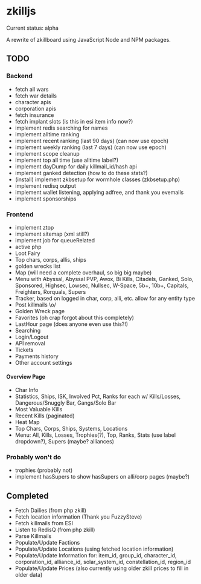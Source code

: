 # zkilljs

Current status: alpha

A rewrite of zkillboard using JavaScript Node and NPM packages.

## TODO

### Backend
- fetch all wars
- fetch war details
- character apis
- corporation apis
- fetch insurance
- fetch implant slots (is this in esi item info now?)
- implement redis searching for names
- implement alltime ranking
- implement recent ranking (last 90 days) (can now use epoch)
- implement weekly ranking (last 7 days) (can now use epoch)
- implement scope cleanup
- implement top all time (use alltime label?)
- implement dayDump for daily killmail_id/hash api
- implement ganked detection (how to do these stats?)
- (install) implement zkbsetup for wormhole classes (zkbsetup.php)
- implement redisq output
- implement wallet listening, applying adfree, and thank you evemails
- implement sponsorships


### Frontend

- implement ztop
- implement sitemap (xml still?)
- implement job for queueRelated
- active php 
- Loot Fairy
- Top chars, corps, allis, ships
- golden wrecks list
- Map (will need a complete overhaul, so big big maybe)
- Menu with Abyssal, Abyssal PVP, Awox, Bi Kills, Citadels, Ganked, Solo, Sponsored, Highsec, Lowsec, Nullsec, W-Space, 5b+, 10b+, Capitals, Freighters, Rorquals, Supers
- Tracker, based on logged in char, corp, alli, etc. allow for any entity type
- Post killmails \o/
- Golden Wreck page
- Favorites (oh crap forgot about this completely)
- LastHour page (does anyone even use this?!)
- Searching
- Login/Logout
- API removal
- Tickets
- Payments history
- Other account settings


#### Overview Page
- Char Info
- Statistics, Ships, ISK, Involved Pct, Ranks for each w/ Kills/Losses, Dangerous/Snuggly Bar, Gangs/Solo Bar
- Most Valuable Kills
- Recent Kills (paginated)
- Heat Map
- Top Chars, Corps, Ships, Systems, Locations
- Menu: All, Kills, Losses, Trophies(?), Top, Ranks, Stats (use label dropdown?), Supers (maybe? alliances)


### Probably won't do
- trophies (probably not)
- implement hasSupers to show hasSupers on alli/corp pages (maybe?)

## Completed
- Fetch Dailies (from php zkill)
- Fetch location information (Thank you FuzzySteve)
- Fetch killmails from ESI
- Listen to RedisQ (from php zkill)
- Parse Killmails
- Populate/Update Factions
- Populate/Update Locations (using fetched location information)
- Populate/Update Information for: item_id, group_id, character_id, corporation_id, alliance_id, solar_system_id, constellation_id, region_id
- Populate/Update Prices (also currently using older zkill prices to fill in older data)